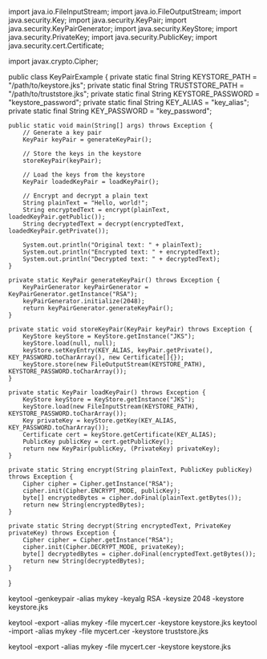 import java.io.FileInputStream;
import java.io.FileOutputStream;
import java.security.Key;
import java.security.KeyPair;
import java.security.KeyPairGenerator;
import java.security.KeyStore;
import java.security.PrivateKey;
import java.security.PublicKey;
import java.security.cert.Certificate;

import javax.crypto.Cipher;

public class KeyPairExample {
    private static final String KEYSTORE_PATH = "/path/to/keystore.jks";
    private static final String TRUSTSTORE_PATH = "/path/to/truststore.jks";
    private static final String KEYSTORE_PASSWORD = "keystore_password";
    private static final String KEY_ALIAS = "key_alias";
    private static final String KEY_PASSWORD = "key_password";

    public static void main(String[] args) throws Exception {
        // Generate a key pair
        KeyPair keyPair = generateKeyPair();

        // Store the keys in the keystore
        storeKeyPair(keyPair);

        // Load the keys from the keystore
        KeyPair loadedKeyPair = loadKeyPair();

        // Encrypt and decrypt a plain text
        String plainText = "Hello, world!";
        String encryptedText = encrypt(plainText, loadedKeyPair.getPublic());
        String decryptedText = decrypt(encryptedText, loadedKeyPair.getPrivate());

        System.out.println("Original text: " + plainText);
        System.out.println("Encrypted text: " + encryptedText);
        System.out.println("Decrypted text: " + decryptedText);
    }

    private static KeyPair generateKeyPair() throws Exception {
        KeyPairGenerator keyPairGenerator = KeyPairGenerator.getInstance("RSA");
        keyPairGenerator.initialize(2048);
        return keyPairGenerator.generateKeyPair();
    }

    private static void storeKeyPair(KeyPair keyPair) throws Exception {
        KeyStore keyStore = KeyStore.getInstance("JKS");
        keyStore.load(null, null);
        keyStore.setKeyEntry(KEY_ALIAS, keyPair.getPrivate(), KEY_PASSWORD.toCharArray(), new Certificate[]{});
        keyStore.store(new FileOutputStream(KEYSTORE_PATH), KEYSTORE_PASSWORD.toCharArray());
    }

    private static KeyPair loadKeyPair() throws Exception {
        KeyStore keyStore = KeyStore.getInstance("JKS");
        keyStore.load(new FileInputStream(KEYSTORE_PATH), KEYSTORE_PASSWORD.toCharArray());
        Key privateKey = keyStore.getKey(KEY_ALIAS, KEY_PASSWORD.toCharArray());
        Certificate cert = keyStore.getCertificate(KEY_ALIAS);
        PublicKey publicKey = cert.getPublicKey();
        return new KeyPair(publicKey, (PrivateKey) privateKey);
    }

    private static String encrypt(String plainText, PublicKey publicKey) throws Exception {
        Cipher cipher = Cipher.getInstance("RSA");
        cipher.init(Cipher.ENCRYPT_MODE, publicKey);
        byte[] encryptedBytes = cipher.doFinal(plainText.getBytes());
        return new String(encryptedBytes);
    }

    private static String decrypt(String encryptedText, PrivateKey privateKey) throws Exception {
        Cipher cipher = Cipher.getInstance("RSA");
        cipher.init(Cipher.DECRYPT_MODE, privateKey);
        byte[] decryptedBytes = cipher.doFinal(encryptedText.getBytes());
        return new String(decryptedBytes);
    }
}



keytool -genkeypair -alias mykey -keyalg RSA -keysize 2048 -keystore keystore.jks


keytool -export -alias mykey -file mycert.cer -keystore keystore.jks
keytool -import -alias mykey -file mycert.cer -keystore truststore.jks



keytool -export -alias mykey -file mycert.cer -keystore keystore.jks
